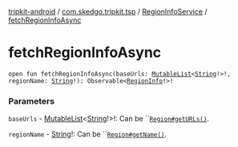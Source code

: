 [tripkit-android](../../index.md) / [com.skedgo.tripkit.tsp](../index.md) / [RegionInfoService](index.md) / [fetchRegionInfoAsync](./fetch-region-info-async.md)

# fetchRegionInfoAsync

`open fun fetchRegionInfoAsync(baseUrls: `[`MutableList`](https://kotlinlang.org/api/latest/jvm/stdlib/kotlin.collections/-mutable-list/index.html)`<`[`String`](https://kotlinlang.org/api/latest/jvm/stdlib/kotlin/-string/index.html)`!>!, regionName: `[`String`](https://kotlinlang.org/api/latest/jvm/stdlib/kotlin/-string/index.html)`!): Observable<`[`RegionInfo`](../../com.skedgo.tripkit.data.tsp/-region-info/index.md)`!>!`

### Parameters

`baseUrls` - [MutableList](https://kotlinlang.org/api/latest/jvm/stdlib/kotlin.collections/-mutable-list/index.html)&lt;[String](https://kotlinlang.org/api/latest/jvm/stdlib/kotlin/-string/index.html)!&gt;!: Can be ``[`Region#getURLs()`](../../com.skedgo.tripkit.common.model/-region/get-u-r-ls.md).

`regionName` - [String](https://kotlinlang.org/api/latest/jvm/stdlib/kotlin/-string/index.html)!: Can be ``[`Region#getName()`](../../com.skedgo.tripkit.common.model/-region/get-name.md).